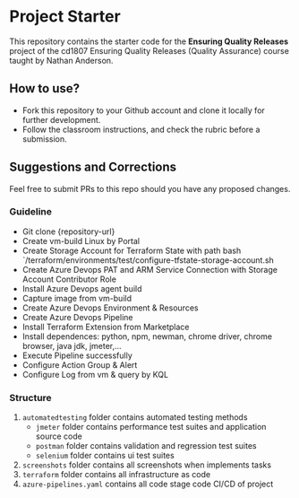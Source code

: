# Project Starter
This repository contains the starter code for the **Ensuring Quality Releases** project of the cd1807 Ensuring Quality Releases (Quality Assurance) course taught by Nathan Anderson. 


## How to use?
- Fork this repository to your Github account and clone it locally for further development. 
- Follow the classroom instructions, and check the rubric before a submission. 

## Suggestions and Corrections
Feel free to submit PRs to this repo should you have any proposed changes. 

### Guideline
- Git clone {repository-url}
- Create vm-build Linux by Portal
- Create Storage Account for Terraform State with path bash `/terraform/environments/test/configure-tfstate-storage-account.sh
- Create Azure Devops PAT and ARM Service Connection with Storage Account Contributor Role
- Install Azure Devops agent build
- Capture image from vm-build
- Create Azure Devops Environment & Resources
- Create Azure Devops Pipeline
- Install Terraform Extension from Marketplace
- Install dependences: python, npm, newman, chrome driver, chrome browser, java jdk, jmeter,...
- Execute Pipeline successfully
- Configure Action Group & Alert
- Configure Log from vm & query by KQL
### Structure
1. `automatedtesting` folder contains automated testing methods
    - `jmeter` folder contains performance test suites and application source code
    - `postman` folder contains validation and regression test suites 
    - `selenium` folder contains ui test suites 
2. `screenshots` folder contains all screenshots when implements tasks
3. `terraform` folder contains all infrastructure as code
4. `azure-pipelines.yaml` contains all code stage code CI/CD of project

